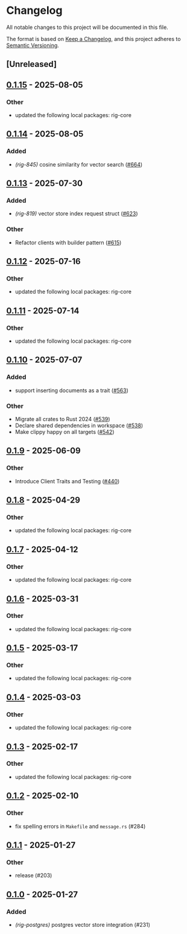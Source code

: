 # Changelog

All notable changes to this project will be documented in this file.

The format is based on [Keep a Changelog](https://keepachangelog.com/en/1.0.0/),
and this project adheres to [Semantic Versioning](https://semver.org/spec/v2.0.0.html).

## [Unreleased]

## [0.1.15](https://github.com/0xPlaygrounds/rig/compare/rig-postgres-v0.1.14...rig-postgres-v0.1.15) - 2025-08-05

### Other

- updated the following local packages: rig-core

## [0.1.14](https://github.com/0xPlaygrounds/rig/compare/rig-postgres-v0.1.13...rig-postgres-v0.1.14) - 2025-08-05

### Added

- *(rig-845)* cosine similarity for vector search ([#664](https://github.com/0xPlaygrounds/rig/pull/664))

## [0.1.13](https://github.com/0xPlaygrounds/rig/compare/rig-postgres-v0.1.12...rig-postgres-v0.1.13) - 2025-07-30

### Added

- *(rig-819)* vector store index request struct ([#623](https://github.com/0xPlaygrounds/rig/pull/623))

### Other

- Refactor clients with builder pattern ([#615](https://github.com/0xPlaygrounds/rig/pull/615))

## [0.1.12](https://github.com/0xPlaygrounds/rig/compare/rig-postgres-v0.1.11...rig-postgres-v0.1.12) - 2025-07-16

### Other

- updated the following local packages: rig-core

## [0.1.11](https://github.com/0xPlaygrounds/rig/compare/rig-postgres-v0.1.10...rig-postgres-v0.1.11) - 2025-07-14

### Other

- updated the following local packages: rig-core

## [0.1.10](https://github.com/0xPlaygrounds/rig/compare/rig-postgres-v0.1.9...rig-postgres-v0.1.10) - 2025-07-07

### Added

- support inserting documents as a trait ([#563](https://github.com/0xPlaygrounds/rig/pull/563))

### Other

- Migrate all crates to Rust 2024 ([#539](https://github.com/0xPlaygrounds/rig/pull/539))
- Declare shared dependencies in workspace ([#538](https://github.com/0xPlaygrounds/rig/pull/538))
- Make clippy happy on all targets ([#542](https://github.com/0xPlaygrounds/rig/pull/542))

## [0.1.9](https://github.com/0xPlaygrounds/rig/compare/rig-postgres-v0.1.8...rig-postgres-v0.1.9) - 2025-06-09

### Other

- Introduce Client Traits and Testing ([#440](https://github.com/0xPlaygrounds/rig/pull/440))

## [0.1.8](https://github.com/0xPlaygrounds/rig/compare/rig-postgres-v0.1.7...rig-postgres-v0.1.8) - 2025-04-29

### Other

- updated the following local packages: rig-core

## [0.1.7](https://github.com/0xPlaygrounds/rig/compare/rig-postgres-v0.1.6...rig-postgres-v0.1.7) - 2025-04-12

### Other

- updated the following local packages: rig-core

## [0.1.6](https://github.com/0xPlaygrounds/rig/compare/rig-postgres-v0.1.5...rig-postgres-v0.1.6) - 2025-03-31

### Other

- updated the following local packages: rig-core

## [0.1.5](https://github.com/0xPlaygrounds/rig/compare/rig-postgres-v0.1.4...rig-postgres-v0.1.5) - 2025-03-17

### Other

- updated the following local packages: rig-core

## [0.1.4](https://github.com/0xPlaygrounds/rig/compare/rig-postgres-v0.1.3...rig-postgres-v0.1.4) - 2025-03-03

### Other

- updated the following local packages: rig-core

## [0.1.3](https://github.com/0xPlaygrounds/rig/compare/rig-postgres-v0.1.2...rig-postgres-v0.1.3) - 2025-02-17

### Other

- updated the following local packages: rig-core

## [0.1.2](https://github.com/0xPlaygrounds/rig/compare/rig-postgres-v0.1.1...rig-postgres-v0.1.2) - 2025-02-10

### Other

- fix spelling errors in `Makefile` and `message.rs` (#284)

## [0.1.1](https://github.com/0xPlaygrounds/rig/compare/rig-postgres-v0.1.0...rig-postgres-v0.1.1) - 2025-01-27

### Other

- release (#203)

## [0.1.0](https://github.com/0xPlaygrounds/rig/releases/tag/rig-postgres-v0.1.0) - 2025-01-27

### Added

- *(rig-postgres)* postgres vector store integration (#231)
